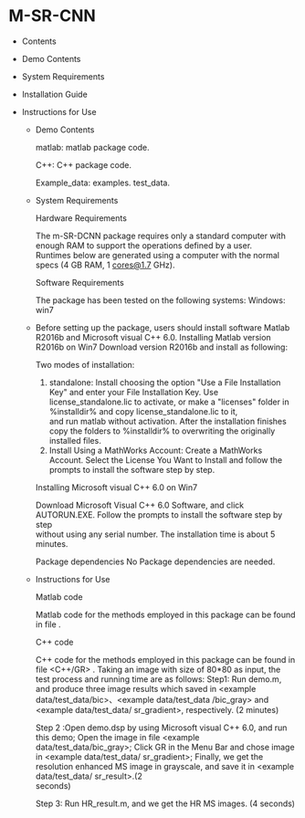 # M-SR-CNN
- Contents

- Demo Contents

- System Requirements

- Installation Guide

- Instructions for Use

  - Demo Contents

      matlab: matlab package code.

      C++: C++ package code.

      Example_data: 
            examples.
            test_data.

  - System Requirements

      Hardware Requirements

      The m-SR-DCNN package requires only a standard computer with enough RAM to support the operations defined by a user.     
      Runtimes below are generated using a computer with the normal specs (4 GB RAM, 1 cores@1.7 GHz).
       
      Software Requirements
      
      The package has been tested on the following systems:
      Windows: win7

  - Before setting up the package, users should install software Matlab R2016b and Microsoft visual C++ 6.0.
     Installing Matlab version R2016b on Win7
     Download version R2016b and install as following: 

     Two modes of installation:
     1) standalone:
     Install choosing the option "Use a File Installation Key" and enter your File Installation Key.
     Use license_standalone.lic to activate, or make a "licenses" folder in %installdir% and copy license_standalone.lic to it,    
     and run matlab without activation.
     After the installation finishes copy the folders to %installdir% to overwriting the originally installed files.
    2) Install Using a MathWorks Account:
    Create a MathWorks Account.
    Select the License You Want to Install and follow the prompts to install the software step by step.

    Installing Microsoft visual C++ 6.0 on Win7
    
    Download Microsoft Visual C++ 6.0 Software, and click AUTORUN.EXE. Follow the prompts to install the software step by step  
    without using any serial number.
    The installation time is about 5 minutes.

    Package dependencies
    No Package dependencies are needed.

  - Instructions for Use

    Matlab code

    Matlab code for the methods employed in this package can be found in file <matlab> .
            
    C++ code

    C++ code for the methods employed in this package can be found in file <C++/GR> .
    Taking an image with size of 80*80 as input, the test process and running time are as follows:
    Step1: Run demo.m, and produce three image results which saved in <example data/test_data/bic>、<example data/test_data 
    /bic_gray> and <example data/test_data/ sr_gradient>, respectively. (2 minutes)
    
    Step 2 :Open demo.dsp by using Microsoft visual C++ 6.0, and run this demo;
    Open the image in file <example data/test_data/bic_gray>; 
    Click GR in the Menu Bar and chose image in <example data/test_data/ sr_gradient>;
    Finally, we get the resolution enhanced MS image in grayscale, and save it in <example data/test_data/ sr_result>.(2   
    seconds)
    
    Step 3: Run HR_result.m, and we get the HR MS images. (4 seconds)
